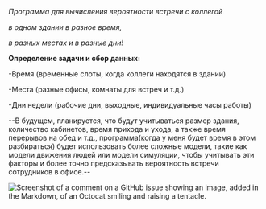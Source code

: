*Программа для вычисления вероятности встречи с коллегой*

*в одном здании в разное время,*

*в разных местах и в разные дни!*

**Определение задачи и сбор данных:**

-Время (временные слоты, когда коллеги находятся в здании)

-Места (разные офисы, комнаты для встреч и т.д.)

-Дни недели (рабочие дни, выходные, индивидуальные часы работы)

--В будущем, планируется, что будут учитываться размер здания, количество кабинетов, время прихода и ухода, а также время перерывов на обед и т.д., программа(когда у меня будет время в этом разбираться) будет использовать более сложные модели, такие как модели движения людей или модели симуляции, чтобы учитывать эти факторы и более точно предсказывать вероятность встречи сотрудников в офисе.--


![Screenshot of a comment on a GitHub issue showing an image, added in the Markdown, of an Octocat smiling and raising a tentacle.](https://www.meme-arsenal.com/memes/c9c169a095c2d90a6483a5c7d0cbf967.jpg)
